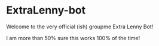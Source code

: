 # ExtraLenny-bot
Welcome to the very official (ish) groupme Extra Lenny Bot!

I am more than 50% sure this works 100% of the time!
